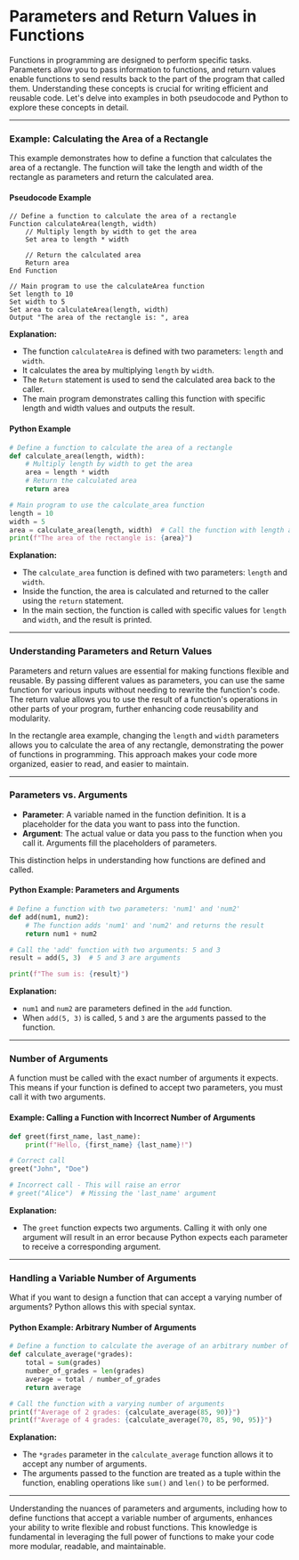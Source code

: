 # Parameters and Return Values in Functions

Functions in programming are designed to perform specific tasks. Parameters allow you to pass information to functions, and return values enable functions to send results back to the part of the program that called them. Understanding these concepts is crucial for writing efficient and reusable code. Let's delve into examples in both pseudocode and Python to explore these concepts in detail.

---

### Example: Calculating the Area of a Rectangle

This example demonstrates how to define a function that calculates the area of a rectangle. The function will take the length and width of the rectangle as parameters and return the calculated area.

#### Pseudocode Example

```plaintext
// Define a function to calculate the area of a rectangle
Function calculateArea(length, width)
    // Multiply length by width to get the area
    Set area to length * width
    
    // Return the calculated area
    Return area
End Function

// Main program to use the calculateArea function
Set length to 10
Set width to 5
Set area to calculateArea(length, width)
Output "The area of the rectangle is: ", area
```

**Explanation:**
- The function `calculateArea` is defined with two parameters: `length` and `width`.
- It calculates the area by multiplying `length` by `width`.
- The `Return` statement is used to send the calculated area back to the caller.
- The main program demonstrates calling this function with specific length and width values and outputs the result.

#### Python Example

```python
# Define a function to calculate the area of a rectangle
def calculate_area(length, width):
    # Multiply length by width to get the area
    area = length * width
    # Return the calculated area
    return area

# Main program to use the calculate_area function
length = 10
width = 5
area = calculate_area(length, width)  # Call the function with length and width
print(f"The area of the rectangle is: {area}")
```

**Explanation:**
- The `calculate_area` function is defined with two parameters: `length` and `width`.
- Inside the function, the area is calculated and returned to the caller using the `return` statement.
- In the main section, the function is called with specific values for `length` and `width`, and the result is printed.

---

### Understanding Parameters and Return Values

Parameters and return values are essential for making functions flexible and reusable. By passing different values as parameters, you can use the same function for various inputs without needing to rewrite the function's code. The return value allows you to use the result of a function's operations in other parts of your program, further enhancing code reusability and modularity.

In the rectangle area example, changing the `length` and `width` parameters allows you to calculate the area of any rectangle, demonstrating the power of functions in programming. This approach makes your code more organized, easier to read, and easier to maintain.

---

### Parameters vs. Arguments

- **Parameter**: A variable named in the function definition. It is a placeholder for the data you want to pass into the function.
- **Argument**: The actual value or data you pass to the function when you call it. Arguments fill the placeholders of parameters.

This distinction helps in understanding how functions are defined and called.

#### Python Example: Parameters and Arguments

```python
# Define a function with two parameters: 'num1' and 'num2'
def add(num1, num2):
    # The function adds 'num1' and 'num2' and returns the result
    return num1 + num2

# Call the 'add' function with two arguments: 5 and 3
result = add(5, 3)  # 5 and 3 are arguments

print(f"The sum is: {result}")
```

**Explanation:**
- `num1` and `num2` are parameters defined in the `add` function.
- When `add(5, 3)` is called, `5` and `3` are the arguments passed to the function.

---

### Number of Arguments

A function must be called with the exact number of arguments it expects. This means if your function is defined to accept two parameters, you must call it with two arguments.

#### Example: Calling a Function with Incorrect Number of Arguments

```python
def greet(first_name, last_name):
    print(f"Hello, {first_name} {last_name}!")

# Correct call
greet("John", "Doe")

# Incorrect call - This will raise an error
# greet("Alice")  # Missing the 'last_name' argument
```

**Explanation:**
- The `greet` function expects two arguments. Calling it with only one argument will result in an error because Python expects each parameter to receive a corresponding argument.

---

### Handling a Variable Number of Arguments

What if you want to design a function that can accept a varying number of arguments? Python allows this with special syntax.

#### Python Example: Arbitrary Number of Arguments

```python
# Define a function to calculate the average of an arbitrary number of grades
def calculate_average(*grades):
    total = sum(grades)
    number_of_grades = len(grades)
    average = total / number_of_grades
    return average

# Call the function with a varying number of arguments
print(f"Average of 2 grades: {calculate_average(85, 90)}")
print(f"Average of 4 grades: {calculate_average(70, 85, 90, 95)}")
```

**Explanation:**
- The `*grades` parameter in the `calculate_average` function allows it to accept any number of arguments.
- The arguments passed to the function are treated as a tuple within the function, enabling operations like `sum()` and `len()` to be performed.

---

Understanding the nuances of parameters and arguments, including how to define functions that accept a variable number of arguments, enhances your ability to write flexible and robust functions. This knowledge is fundamental in leveraging the full power of functions to make your code more modular, readable, and maintainable.
